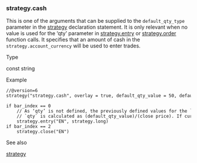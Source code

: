### strategy.cash

This is one of the arguments that can be supplied to the `default_qty_type` parameter in the [strategy](#fun_strategy) declaration statement. It is only relevant when no value is used for the ‘qty’ parameter in [strategy.entry](#fun_strategy.entry) or [strategy.order](#fun_strategy.order) function calls. It specifies that an amount of cash in the `strategy.account_currency` will be used to enter trades.

Type

const string

Example

```
//@version=6  
strategy("strategy.cash", overlay = true, default_qty_value = 50, default_qty_type = strategy.cash, initial_capital = 1000000)  
  
if bar_index == 0  
    // As ‘qty’ is not defined, the previously defined values for the `default_qty_type` and `default_qty_value` parameters are used to enter trades, namely 50 units of cash in the currency of `strategy.account_currency`.  
    // `qty` is calculated as (default_qty_value)/(close price). If current price is $5, then qty = 50/5 = 10.  
    strategy.entry("EN", strategy.long)  
if bar_index == 2  
    strategy.close("EN")
```

See also

[strategy](#fun_strategy)
